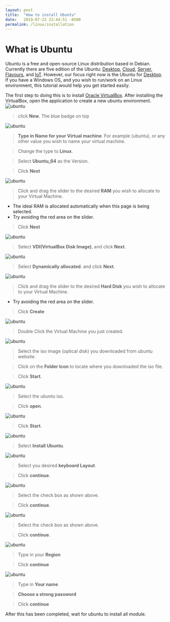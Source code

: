 ```yaml
---
layout: post
title:  "How to install Ubuntu"
date:   2019-07-22 23:44:51 -0500
permalink: /linux/installation
---
```


# **What is Ubuntu**
Ubuntu is a free and open-source Linux distribution based in Debian. Currently there are five edition of the Ubuntu: [Desktop](https://ubuntu.com/download/desktop), [Cloud](https://ubuntu.com/download/cloud), [Server](https://ubuntu.com/download/server), [Flavours](https://ubuntu.com/download/flavours), and [IoT](https://ubuntu.com/download/iot). However, our focus right now is the Ubuntu for [Desktop](https://ubuntu.com/download/desktop). If you have a Windows OS, and you wish to run/work on an Linux environment, this tutorial would help you get started easily.

The first step to doing this is to install [Oracle VirtualBox](https://www.virtualbox.org/wiki/Downloads). After installing the VirtualBox, open the application to create a new ubuntu environment.
![ubuntu](/files/ubuntu/1.png)

> click **New**. The blue badge on top

![ubuntu](/files/ubuntu/2.png)

> **Type in Name for your Virtual machine**. For example (ubuntu), or any other value you wish to name your virtual machine.

> Change the type to **Linux**.

> Select **Ubuntu_64** as the Version.

>Click **Next**

![ubuntu](/files/ubuntu/3.png)
> Click and drag the slider to the desired **RAM** you wish to allocate to your Virtual Machine.
* The ideal RAM is allocated automatically when this page is being selected.
* Try avoiding the red area on the slider.

>Click **Next**

![ubuntu](/files/ubuntu/4.png)
> Select **VDI(VirtualBox Disk Image)**, and click **Next**.

![ubuntu](/files/ubuntu/5.png)
> Select **Dynamically allocated**. and click **Next**.

![ubuntu](/files/ubuntu/6.png)
> Click and drag the slider to the desired **Hard Disk** you wish to allocate to your Virtual Machine.
* Try avoiding the red area on the slider.

> Click **Create**

![ubuntu](/files/ubuntu/8.png)
> Double Click the Virtual Machine you just created.

![ubuntu](/files/ubuntu/9.png)
> Select the iso image (optical disk) you downloaded from ubuntu website.

>Click on the **Folder Icon** to locate where you downloaded the iso file.

> Click **Start**.

![ubuntu](/files/ubuntu/10.png)
>  Select the ubuntu iso.

> Click **open**.

![ubuntu](/files/ubuntu/11.png)
> Click **Start**.

![ubuntu](/files/ubuntu/12.png)
> Select **Install Ubuntu**.

![ubuntu](/files/ubuntu/13.png)
> Select you desired **keyboard Layout**.

> Click **continue**.

![ubuntu](/files/ubuntu/14.png)
> Select the check box as shown above.

> Click **continue**.

![ubuntu](/files/ubuntu/15.png)
> Select the check box as shown above.

> Click **continue**.

![ubuntu](/files/ubuntu/16.png)
> Type in your **Region**

> Click **continue**

![ubuntu](/files/ubuntu/17.png)
> Type in **Your name**

> **Choose a strong password**

> Click **continue**


After this has been completed, wait for ubuntu to install all module.
